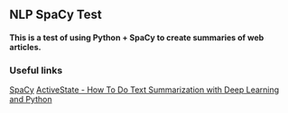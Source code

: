 ## NLP SpaCy Test

#### This is a test of using Python + SpaCy to create summaries of web articles.

### Useful links

[SpaCy](https://spacy.io/)
[ActiveState - How To Do Text Summarization with Deep Learning and Python](https://www.activestate.com/blog/how-to-do-text-summarization-with-python/)
